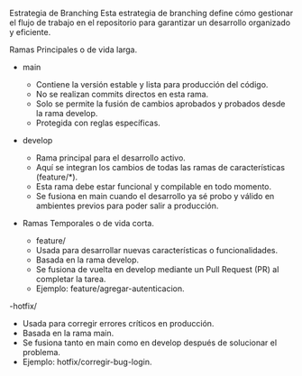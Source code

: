 Estrategia de Branching
Esta estrategia de branching define cómo gestionar el flujo de trabajo en el repositorio para garantizar un desarrollo organizado y eficiente.

Ramas Principales o de vida larga.
- main
  * Contiene la versión estable y lista para producción del código.
  * No se realizan commits directos en esta rama.
  * Solo se permite la fusión de cambios aprobados y probados desde la rama develop.
  * Protegida con reglas específicas.

- develop
  * Rama principal para el desarrollo activo.
  * Aquí se integran los cambios de todas las ramas de características (feature/*).
  * Esta rama debe estar funcional y compilable en todo momento.
  * Se fusiona en main cuando el desarrollo ya sé probo y válido en ambientes previos para poder salir a producción.

- Ramas Temporales o de vida corta.
  * feature/<nombre-del-feature>
  * Usada para desarrollar nuevas características o funcionalidades.
  * Basada en la rama develop.
  * Se fusiona de vuelta en develop mediante un Pull Request (PR) al completar la tarea.
  * Ejemplo: feature/agregar-autenticacion.

-hotfix/<nombre-del-hotfix>
  * Usada para corregir errores críticos en producción.
  * Basada en la rama main.
  * Se fusiona tanto en main como en develop después de solucionar el problema.
  * Ejemplo: hotfix/corregir-bug-login.
